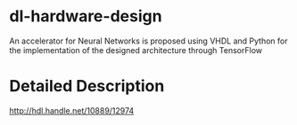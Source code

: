# dl-hardware-design
An accelerator for Neural Networks is proposed using VHDL and Python for the implementation of the designed architecture through TensorFlow

# Detailed Description 
http://hdl.handle.net/10889/12974
